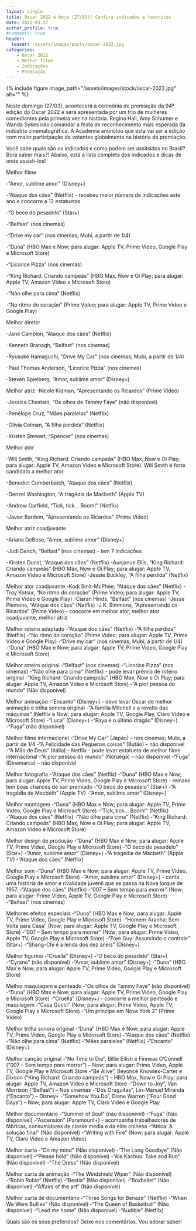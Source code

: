 ```yaml
---
layout: single
title: Oscar 2022 é hoje (27/03)! Confira indicados e favoritos
date: 2022-03-27
author_profile: true
#comments: true
header:
  teaser: /assets/images/posts/oscar-2022.jpg
categories: 
    - Oscar 2022
    - Melhor filme
    - Indicações
    - Premiação
---
```


{% include figure image_path="/assets/images/stock/oscar-2022.jpg" alt=""  %}

Neste domingo (27/03), acontecerá a cerimônia de premiação da 94ª edição do Oscar 2022 e será apresentada por um trio de mulheres comediantes pela primeira vez na história. Regina Hall, Amy Schumer e Wanda Sykes irão comandar a festa de reconhecimento mais esperada da indústria cinematográfica. A Academia anunciou que esta vai ser a edição com maior participação de votantes globalmente na história da premiação.

Você sabe quais são os indicados e como podem ser assitsidos no Brasil? Bora saber mais?! Abaixo, está a lista completa dos indicados e dicas de onde assisti-los!

Melhor filme

-“Amor, sublime amor” (Disney+) 

-“Ataque dos cães” (Netflix) - recebeu maior número de indicações este ano e concorre a 12 estatuetas

-“O beco do pesadelo” (Star+)

-“Belfast” (nos cinemas)

-“Drive my car” (nos cinemas; Mubi, a partir de 1/4)

-“Duna” (HBO Max e Now; para alugar: Apple TV, Prime Video, Google Play e Microsoft Store)

-“Licorice Pizza” (nos cinemas)

-“King Richard: Criando campeãs” (HBO Max, Now e Oi Play; para alugar: Apple TV, Amazon Video e Microsoft Store)

-“Não olhe para cima” (Netflix)

-“No ritmo do coração” (Prime Video; para alugar: Apple TV, Prime Video e Google Play)

Melhor diretor

-Jane Campion, “Ataque dos cães” (Netflix)

-Kenneth Branagh, “Belfast” (nos cinemas)

-Ryusuke Hamaguchi, “Drive My Car” (nos cinemas; Mubi, a partir de 1/4)

-Paul Thomas Anderson, “Licorice Pizza” (nos cinemas)

-Steven Spielberg, “Amor, sublime amor” (Disney+)

Melhor atriz
-Nicole Kidman, “Apresentando os Ricardos” (Prime Video)

-Jessica Chastain, “Os olhos de Tammy Faye” (não disponível)

-Penélope Cruz, “Mães paralelas” (Netflix)

-Olivia Colman, “A filha perdida” (Netflix)

-Kristen Stewart, “Spencer” (nos cinemas) 

Melhor ator

-Will Smith, “King Richard: Criando campeãs” (HBO Max, Now e Oi Play; para alugar: Apple TV, Amazon Video e Microsoft Store). Will Smith é forte candidato a melhor ator

-Benedict Cumberbatch, “Ataque dos cães” (Netflix)

-Denzel Washington, “A tragédia de Macbeth” (Apple TV)

-Andrew Garfield, “Tick, tick… Boom!” (Netflix)

-Javier Bardem, “Apresentando os Ricardos” (Prime Video)

Melhor atriz coadjuvante

-Ariana DeBose, “Amor, sublime amor” (Disney+)

-Judi Dench, “Belfast” (nos cinemas) - tem 7 indicações

-Kirsten Dunst, “Ataque dos cães” (Netflix)
-Aunjanue Ellis, “King Richard: Criando campeãs” (HBO Max, Now e Oi Play; para alugar: Apple TV, Amazon Video e Microsoft Store)
-Jessie Buckley, “A filha perdida” (Netflix)

Melhor ator coadjuvante
-Kodi Smit-McPhee, “Ataque dos cães” (Netflix)
-Troy Kotsur, “No ritmo do coração” (Prime Video; para alugar: Apple TV, Prime Video e Google Play)
-Ciaran Hinds, “Belfast” (nos cinemas)
-Jesse Plemons, “Ataque dos cães” (Netflix)
-J.K. Simmons, “Apresentando os Ricardos” (Prime Video) - concorre em melhor ator, melhor ator coadjuvante, melhor atriz

Melhor roteiro adaptado
-“Ataque dos cães” (Netflix)
-“A filha perdida” (Netflix)
-“No ritmo do coração” (Prime Video; para alugar: Apple TV, Prime Video e Google Play)
-“Drive my car” (nos cinemas; Mubi, a partir de 1/4)
-“Duna” (HBO Max e Now; para alugar: Apple TV, Prime Video, Google Play e Microsoft Store)

Melhor roteiro original
-“Belfast” (nos cinemas)
-“Licorice Pizza” (nos cinemas)
-“Não olhe para cima” (Netflix) - pode levar prêmio de roteiro original
-“King Richard: Criando campeãs” (HBO Max, Now e Oi Play; para alugar: Apple TV, Amazon Video e Microsoft Store)
-“A pior pessoa do mundo” (Não disponível)

Melhor animação
-“Encanto” (Disney+) - deve levar Oscar de melhor animação e trilha sonora original
-“A família Mitchell e a revolta das máquinas” (Netflix e Now; para alugar: Apple TV, Google Play, Claro Video e Microsoft Store)
-“Luca” (Disney+)
-“Raya e o último dragão” (Disney+)
-“Fuga” (não disponível)

Melhor filme internacional
-“Drive My Car” (Japão) – nos cinemas; Mubi, a partir de 1/4
-“A Felicidade das Pequenas coisas” (Butão) – não disponível
-“A Mão de Deus” (Itália) – Netflix - pode levar estatueta de melhor filme internacional
-“A pior pessoa do mundo” (Noruega) – não disponível
-“Fuga” (Dinamarca) – não disponível

Melhor fotografia
-“Ataque dos cães” (Netflix)
-“Duna” (HBO Max e Now; para alugar: Apple TV, Prime Video, Google Play e Microsoft Store) - remake tem boas chances de sair premiado
-“O beco do pesadelo” (Star+)
-“A tragédia de Macbeth” (Apple TV)
-“Amor, sublime amor” (Disney+)

Melhor montagem
-“Duna” (HBO Max e Now; para alugar: Apple TV, Prime Video, Google Play e Microsoft Store)
-“Tick, tick… Boom!” (Netflix)
-“Ataque dos cães” (Netflix)
-“Não olhe para cima” (Netflix)
-“King Richard: Criando campeãs” (HBO Max, Now e Oi Play; para alugar: Apple TV, Amazon Video e Microsoft Store)

Melhor design de produção
-“Duna” (HBO Max e Now; para alugar: Apple TV, Prime Video, Google Play e Microsoft Store)
-“O beco do pesadelo” (Star+)
-“Amor, sublime amor” (Disney+)
-“A tragédia de Macbeth” (Apple TV)
-“Ataque dos cães” (Netflix)

Melhor som
-“Duna” (HBO Max e Now; para alugar: Apple TV, Prime Video, Google Play e Microsoft Store)
-“Amor, sublime amor” (Disney+) - conta uma história de amor e rivalidade juvenil que se passa na Nova Iorque de 1957.
-“Ataque dos cães” (Netflix)
-“007 – Sem tempo para morrer” (Now; para alugar: Prime Video, Apple TV, Google Play e Microsoft Store)
-“Belfast” (nos cinemas)

Melhores efeitos especiais
-“Duna” (HBO Max e Now; para alugar: Apple TV, Prime Video, Google Play e Microsoft Store)
-“Homem-Aranha: Sem Volta para Casa” (Now; para alugar: Apple TV, Google Play e Microsoft Store)
-“007 – Sem tempo para morrer” (Now; para alugar: Prime Video, Apple TV, Google Play e Microsoft Store)
-“Free Guy: Assumindo o controle” (Star+)
-“Shang-Chi e a lenda dos dez anéis” (Disney+)

Melhor figurino
-“Cruella” (Disney+)
-“O beco do pesadelo” (Star+)
-“Cyrano” (não disponível)
-“Amor, sublime amor” (Disney+)
-“Duna” (HBO Max e Now; para alugar: Apple TV, Prime Video, Google Play e Microsoft Store)

Melhor maquiagem e penteado
-“Os olhos de Tammy Faye” (não disponível)
-“Duna” (HBO Max e Now; para alugar: Apple TV, Prime Video, Google Play e Microsoft Store)
-“Cruella” (Disney+) - concorre a melhor penteado e maquiagem
-“Casa Gucci” (Now; para alugar: Prime Video, Apple TV, Google Play e Microsoft Store)
-“Um príncipe em Nova York 2” (Prime Video)

Melhor trilha sonora original
-“Duna” (HBO Max e Now; para alugar: Apple TV, Prime Video, Google Play e Microsoft Store)
-“Ataque dos cães” (Netflix)
-“Não olhe para cima” (Netflix)
-“Mães paralelas” (Netflix)
-“Encanto” (Disney+)

Melhor canção original
-“No Time to Die”, Billie Eilish e Finneas O’Connell (“007 – Sem tempo para morrer”) – Now; para alugar: Prime Video, Apple TV, Google Play e Microsoft Store
-“Be Alive”, Beyoncé Knowles-Carter e Dixson (“King Richard: Criando campeãs”) – HBO Max, Now e Oi Play; para alugar: Apple TV, Amazon Video e Microsoft Store
-“Down to Joy”, Van Morrison (“Belfast”) – Nos cinemas
-“Dos Oruguitas”, Lin-Manuel Miranda (“Encanto”) – Disney+
-“Somehow You Do”, Diane Warren (“Four Good Days”) – Now; para alugar: Apple TV, Claro Video e Google Play

Melhor documentário
-“Summer of Soul” (não disponível)
-“Fuga” (Não disponível)
-“Ascension” (Paramount+) - acompanha trabalhadores de fábricas, consumidores de classe média e da elite chinesa
-“Attica: A solução final” (Não disponível)
-“Writing with Fire” (Now; para alugar: Apple TV, Claro Video e Amazon Video)

Melhor curta
-“On my mind” (Não disponível)
-“The Long Goodbye” (Não disponível)
-“Please hold” (Não disponível)
-“Ala Kachuu: Take and Run” (Não disponível)
-“The Dress” (Não disponível)

Melhor curta de animação
-“The Windshield Wiper” (Não disponível)
-“Robin Robin” (Netflix)
-“Bestia” (Não disponível)
-“Boxballet” (Não disponível)
-“Affairs of the art” (Não disponível)

Melhor curta de documentário
-“Three Songs for Benazir” (Netflix)
-“When We Were Bullies” (Não disponível)
-“The Queen of Basketball” (Não disponível)
-“Lead me home” (Não disponível)
-“Audible” (Netflix)

Quais são os seus preferidos? Deixe nos comentários. Vou adorar saber! 